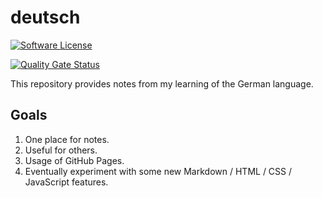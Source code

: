 # deutsch

[![Software License](https://img.shields.io/badge/license-MIT-green.svg)](LICENSE)

[![Quality Gate Status](https://sonarcloud.io/api/project_badges/measure?project=milan-miscevic_deutsch&metric=alert_status)](https://sonarcloud.io/dashboard?id=milan-miscevic_deutsch)

This repository provides notes from my learning of the German language.

## Goals

1. One place for notes.
1. Useful for others.
1. Usage of GitHub Pages.
1. Eventually experiment with some new Markdown / HTML / CSS / JavaScript features.

